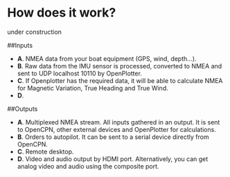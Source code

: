 # How does it work?
under construction

##Inputs
* **A**. NMEA data from your boat equipment (GPS, wind, depth...).
* **B**. Raw data from the IMU sensor is processed, converted to NMEA  and sent to UDP localhost 10110 by OpenPlotter.
* **C**. If Openplotter has the required data, it will be able to calculate NMEA for Magnetic Variation, True Heading and True Wind.
* **D**. 

##Outputs
* **A**. Multiplexed NMEA stream. All inputs gathered in an output. It is sent to OpenCPN, other external devices and OpenPlotter for calculations.
* **B**. Orders to autopilot. It can be sent to a serial device directly from OpenCPN.
* **C**. Remote desktop.
* **D**. Video and audio output by HDMI port. Alternatively, you can get analog video and audio using the composite port.
